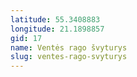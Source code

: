 ```yaml
---
latitude: 55.3408883
longitude: 21.1898857
gid: 17
name: Ventės rago švyturys
slug: ventes-rago-svyturys
---
```


